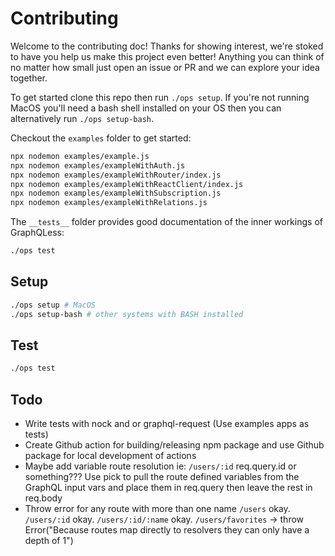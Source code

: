 # Contributing

Welcome to the contributing doc! Thanks for showing interest, we're stoked to have you help us make this project even better! Anything you can think of no matter how small just open an issue or PR and we can explore your idea together.

To get started clone this repo then run `./ops setup`. If you're not running MacOS you'll need a bash shell installed on your OS then you can alternatively run `./ops setup-bash`.

Checkout the `examples` folder to get started:

```bash
npx nodemon examples/example.js
npx nodemon examples/exampleWithAuth.js
npx nodemon examples/exampleWithRouter/index.js
npx nodemon examples/exampleWithReactClient/index.js
npx nodemon examples/exampleWithSubscription.js
npx nodemon examples/exampleWithRelations.js
```

The `__tests__` folder provides good documentation of the inner workings of GraphQLess:

```bash
./ops test
```

## Setup

```bash
./ops setup # MacOS
./ops setup-bash # other systems with BASH installed
```

## Test

```bash
./ops test
```

## Todo

- Write tests with nock and or graphql-request (Use examples apps as tests)
- Create Github action for building/releasing npm package and use Github package for local development of actions
- Maybe add variable route resolution ie: `/users/:id` req.query.id or something??? Use pick to pull the route defined variables from the GraphQL input vars and place them in req.query then leave the rest in req.body
- Throw error for any route with more than one name `/users` okay. `/users/:id` okay. `/users/:id/:name` okay. `/users/favorites` -> throw Error("Because routes map directly to resolvers they can only have a depth of 1")
